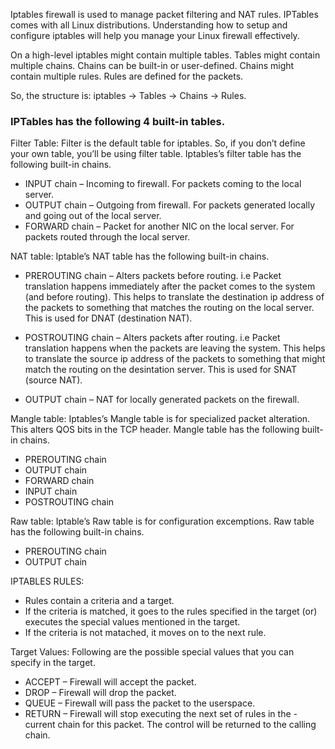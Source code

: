 Iptables firewall is used to manage packet filtering and NAT rules. IPTables comes with all Linux distributions. Understanding how to setup and configure iptables will help you manage your Linux firewall effectively.

On a high-level iptables might contain multiple tables. Tables might contain multiple chains. Chains can be built-in or user-defined. Chains might contain multiple rules. Rules are defined for the packets.

So, the structure is: iptables -> Tables -> Chains -> Rules.

### IPTables has the following 4 built-in tables.


Filter Table: Filter is the default table for iptables. So, if you don’t define your own table, you’ll be using filter table. Iptables’s filter table has the following built-in chains.

- INPUT chain – Incoming to firewall. For packets coming to the local server.
- OUTPUT chain – Outgoing from firewall. For packets generated locally and going out of the local server.
- FORWARD chain – Packet for another NIC on the local server. For packets routed through the local server.

NAT table: Iptable’s NAT table has the following built-in chains.

- PREROUTING chain – Alters packets before routing. i.e Packet translation happens immediately after the packet comes to the system (and before routing). This helps to translate the destination ip address of the packets to something that matches the routing on the local server. This is used for DNAT (destination NAT).

- POSTROUTING chain – Alters packets after routing. i.e Packet translation happens when the packets are leaving the system. This helps to translate the source ip address of the packets to something that might match the routing on the desintation server. This is used for SNAT (source NAT).

- OUTPUT chain – NAT for locally generated packets on the firewall.

Mangle table: Iptables’s Mangle table is for specialized packet alteration. This alters QOS bits in the TCP header. Mangle table has the following built-in chains.

- PREROUTING chain
- OUTPUT chain
- FORWARD chain
- INPUT chain
- POSTROUTING chain

Raw table: Iptable’s Raw table is for configuration excemptions. Raw table has the following built-in chains.

- PREROUTING chain
- OUTPUT chain


IPTABLES RULES: 
- Rules contain a criteria and a target.
- If the criteria is matched, it goes to the rules specified in the target (or) executes the special values mentioned in the target.
- If the criteria is not matached, it moves on to the next rule.


Target Values: 
Following are the possible special values that you can specify in the target.

- ACCEPT – Firewall will accept the packet.
- DROP – Firewall will drop the packet.
- QUEUE – Firewall will pass the packet to the userspace.
- RETURN – Firewall will stop executing the next set of rules in the - current chain for this packet. The control will be returned to the calling chain.